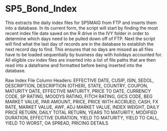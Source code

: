 # SP5_Bond_Index

This extracts the daily index files for SP5MAIG from FTP and inserts them into
a database.  In its current form, the script will start by finding the most recent index
file date saved on the R drive in the IVY folder in order to determine which days need
to be pulled down off of FTP.  Next the script will find what the last day of records are
in the database to establish the next record day to find.  This ensures that no days are
missed as all files have to be loaded sequentially by business day with holidays accounted
for.  All eligible csv index files are inserted into a list of file paths that are then
read into a dataframe and formatted before being inserted into the database.

Raw Index File Column Headers:
    EFFECTIVE DATE, CUSIP, ISIN, SEDOL, DESCRIPTION, DESCRIPTION (OTHER), STATE, COUNTRY,
    COUPON, MATURITY DATE, EFFECTIVE MATURITY, PRICE TO DATE, CURRENCY CODE, SP RATING,
    MOODYS RATING, FITCH RATING, GICS CODE, BEG MARKET VALUE, PAR AMOUNT, PRICE,
    PRICE WITH ACCRUED, CASH, FX RATE, MARKET VALUE, AWF, ADJ MARKET VALUE, INDEX WEIGHT,
    DAILY PRICE RETURN, DAILY TOTAL RETURN, YEARS TO MATURITY, MODIFIED DURATION,
    EFFECTIVE DURATION, YIELD TO MATURITY, YIELD TO CALL, YIELD TO WORST, OA SPREAD,
    PRICING DETAILS
